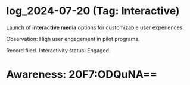 # log_2024-07-20 (Tag: Interactive)

Launch of **interactive media** options for customizable user experiences.

Observation: High user engagement in pilot programs.

Record filed. Interactivity status: Engaged.


# Awareness: 20F7:ODQuNA==

